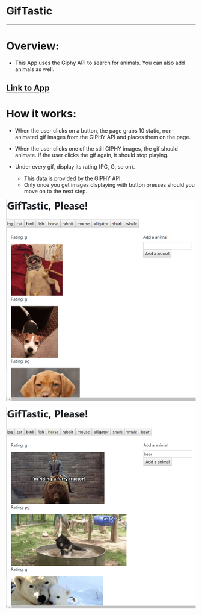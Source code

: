 # GifTastic
---
# Overview:
   * This App uses the Giphy API to search for animals. You can also add animals as well.

[Link to App](https://josemenis.github.io/GifTastic/)
---
# How it works:

*   When the user clicks on a button, the page grabs 10 static, non-animated gif images from the GIPHY API and places them on the page.

*   When the user clicks one of the still GIPHY images, the gif should animate. If the user clicks the gif again, it should stop playing.

* Under every gif, display its rating (PG, G, so on).
   * This data is provided by the GIPHY API.
   * Only once you get images displaying with button presses should you move on to the next step.

![Before Adding Animal](assests/images/Giphy_Dog.PNG)

![After Adding Animal](assests/images/Giphy_Bear.PNG)

